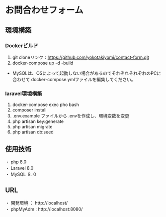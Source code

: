 # お問合わせフォーム

## 環境構築

### Dockerビルド

1. git cloneリンク：https://github.com/yokotakiyomi/contact-form.git
2. docker-compose up -d -build

* MySQLは、OSによって起動しない場合があるのでそれぞれそれぞれのPCに合わせて docker-compose.ymlファイルを編集してください。
  
### laravel環境構築

1. docker-compose exec pho bash
2. composer install
3. .env.example ファイルから .envを作成し、環境変数を変更
4. php artisan key:generate
5. php artisan migrate
6. php artisan db:seed

## 使用技術

 ・ php 8.0</br>
 ・ Laravel 8.0</br>
 ・ MySQL ８.０

## URL

 ・ 開発環境 ： http://localhost/ </br>
 ・ phpMyAdm : http://localhost:8080/
